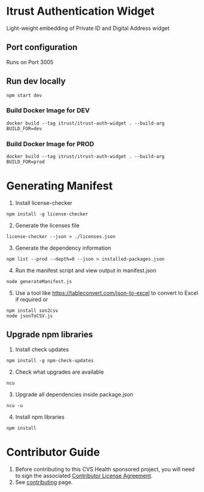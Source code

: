 <!--
 Copyright 2024 CVS Health and/or one of its affiliates

 Licensed under the Apache License, Version 2.0 (the "License");
 you may not use this file except in compliance with the License.
 You may obtain a copy of the License at

      https://www.apache.org/licenses/LICENSE-2.0

 Unless required by applicable law or agreed to in writing, software
 distributed under the License is distributed on an "AS IS" BASIS,
 WITHOUT WARRANTIES OR CONDITIONS OF ANY KIND, either express or implied.
 See the License for the specific language governing permissions and
 limitations under the License.
 -->

# Itrust Authentication Widget
Light-weight embedding of Private ID and Digital Address widget 

## Port configuration
Runs on Port 3005

## Run dev locally 
```
npm start dev
```
 
### Build Docker Image for DEV
```
docker build --tag itrust/itrust-auth-widget . --build-arg BUILD_FOR=dev  
```
 
### Build Docker Image for PROD
```
docker build --tag itrust/itrust-auth-widget . --build-arg BUILD_FOR=prod   
```

# Generating Manifest 
1. Install license-checker
```
npm install -g license-checker 
```
2. Generate the licenses file
```
license-checker --json > ./licenses.json
```
3. Generate the dependency information 
```
npm list --prod --depth=0 --json > installed-packages.json
```
4. Run the manifest script and view output in manifest.json 
```
node generateManifest.js
```
5. Use a tool like https://tableconvert.com/json-to-excel to convert to Excel if required 
or 
```
npm install son2csv
node jsonToCSV.js
```
 
## Upgrade npm libraries 

1. Install check updates
```
npm install -g npm-check-updates
```

2. Check what upgrades are available 
```
ncu
```

3. Upgrade all dependencies inside package.json
```
ncu -u
```

4. Install npm libraries
```
npm install
```

# Contributor Guide

1. Before contributing to this CVS Health sponsored project, you will need to sign the associated [Contributor License Agreement](https://forms.office.com/r/HvYxTheDG5).
2. See [contributing](CONTRIBUTING.md) page.